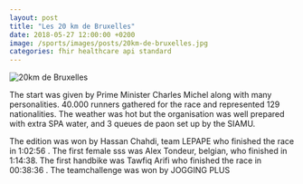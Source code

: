 ```yaml
---
layout: post
title: "Les 20 km de Bruxelles"
date: 2018-05-27 12:00:00 +0200
image: /sports/images/posts/20km-de-bruxelles.jpg
categories: fhir healthcare api standard
---
```


![20km de Bruxelles](/sports/images/posts/20km-de-bruxelles.jpg)

The start was given by Prime Minister Charles Michel along with many personalities. 40.000 runners gathered for the race and represented 129 nationalities. The weather was hot but the organisation was well prepared with extra SPA water, and 3 queues de paon set up by the SIAMU.

The edition was won by Hassan Chahdi, team LEPAPE who finished the race in 1:02:56 . The first female sss was Alex Tondeur, belgian, who finished in 1:14:38. The first handbike was Tawfiq Arifi who finished the race in 00:38:36 . The teamchallenge was won by JOGGING PLUS
